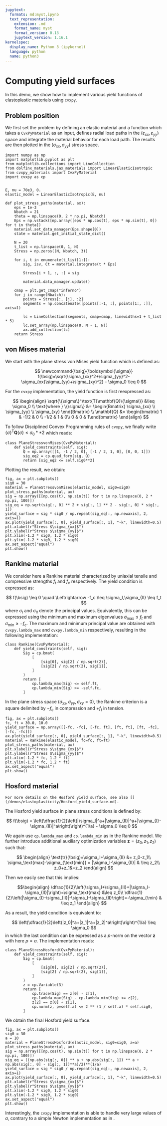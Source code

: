 ```yaml
---
jupytext:
  formats: md:myst,ipynb
  text_representation:
    extension: .md
    format_name: myst
    format_version: 0.13
    jupytext_version: 1.16.1
kernelspec:
  display_name: Python 3 (ipykernel)
  language: python
  name: python3
---
```


# Computing yield surfaces

In this demo, we show how to implement various yield functions of elastoplastic materials using `cvxpy`.

## Problem position

We first set the problem by defining an elastic material and a function which takes a `CvxPyMaterial` as an input, defines radial load paths in the $(\varepsilon_{xx},\varepsilon_{yy})$ space and integrate the material behavior for each load path. The results are then plotted in the $(\sigma_{xx},\sigma_{yy})$ stress space.

```{code-cell} ipython3
import numpy as np
import matplotlib.pyplot as plt
from matplotlib.collections import LineCollection
from dolfinx_materials.jax_materials import LinearElasticIsotropic
from cvxpy_materials import CvxPyMaterial
import cvxpy as cp


E, nu = 70e3, 0.
elastic_model = LinearElasticIsotropic(E, nu)

def plot_stress_paths(material, ax):
    eps = 1e-3
    Nbatch = 21
    theta = np.linspace(0, 2 * np.pi, Nbatch)
    Eps = np.vstack([np.array([eps * np.cos(t), eps * np.sin(t), 0]) for t in theta])
    material.set_data_manager(Eps.shape[0])
    state = material.get_initial_state_dict()

    N = 20
    t_list = np.linspace(0, 1, N)
    Stress = np.zeros((N, Nbatch, 3))

    for i, t in enumerate(t_list[1:]):
        sig, isv, Ct = material.integrate(t * Eps)

        Stress[i + 1, :, :] = sig

        material.data_manager.update()
        
    cmap = plt.get_cmap("inferno")
    for j in range(Nbatch):
        points = Stress[:, [j], :2]
        segments = np.concatenate([points[:-1, :], points[1:, :]], axis=1)

        lc = LineCollection(segments, cmap=cmap, linewidths=1 + t_list * 5)
        lc.set_array(np.linspace(0, N - 1, N))
        ax.add_collection(lc)
    return Stress
```

## von Mises material

We start with the plane stress von Mises yield function which is defined as:

$$
\newcommand{\bsig}{\boldsymbol{\sigma}}
f(\bsig)=\sqrt{\sigma_{xx}^2+\sigma_{yy}^2-\sigma_{xx}\sigma_{yy}+\sigma_{xy}^2} - \sigma_0 \leq 0
$$

For the `cvxpy` implementation, the yield function is first reexpressed as:

$$
\begin{align}
\sqrt{\{\sigma\}^\text{T}\mathbf{Q}\{\sigma\}} &\leq \sigma_0 \\
\text{where } \{\sigma\} &= \begin{Bmatrix} \sigma_{xx} \\ \sigma_{yy} \\ \sigma_{xy} \end{Bmatrix} \\
\mathbf{Q} &= \begin{bmatrix} 1 & -1/2 & 0 \\ -1/2 & 1 & 0\\ 0 & 0 & 1\end{bmatrix}
\end{align}
$$

To follow Disciplined Convex Programming rules of `cvxpy`, we finally write $\{\sigma\}^\text{T}\mathbf{Q}\{\sigma\} \leq \sigma_0**2$ which reads:

```{code-cell} ipython3
class PlaneStressvonMises(CvxPyMaterial):
    def yield_constraints(self, sig):
        Q = np.array([[1, -1 / 2, 0], [-1 / 2, 1, 0], [0, 0, 1]])
        sig_eq2 = cp.quad_form(sig, Q)
        return [sig_eq2 <= self.sig0**2]
```

Plotting the result, we obtain:

```{code-cell} ipython3
fig, ax = plt.subplots()
sig0 = 30
material = PlaneStressvonMises(elastic_model, sig0=sig0)
plot_stress_paths(material, ax)
sig = np.array([[np.cos(t), np.sin(t)] for t in np.linspace(0, 2 * np.pi, 100)])
sig_eq = np.sqrt(sig[:, 0] ** 2 + sig[:, 1] ** 2 - sig[:, 0] * sig[:, 1])
yield_surface = sig * sig0 / np.repeat(sig_eq[:, np.newaxis], 2, axis=1)
ax.plot(yield_surface[:, 0], yield_surface[:, 1], "-k", linewidth=0.5)
plt.xlabel(r"Stress $\sigma_{xx}$")
plt.ylabel(r"Stress $\sigma_{yy}$")
plt.xlim(-1.2 * sig0, 1.2 * sig0)
plt.ylim(-1.2 * sig0, 1.2 * sig0)
ax.set_aspect("equal")
plt.show()
```

## Rankine material

We consider here a Rankine material characterized by uniaxial tensile and compressive strengths $f_t$ and $f_c$ respectively. The yield condition is expressed as:

$$
f(\bsig) \leq 0 \quad \Leftrightarrow -f_c \leq \sigma_I,\sigma_{II} \leq f_t
$$
where $\sigma_I$ and $\sigma_{II}$ denote the principal values. Equivalently, this can be expressed using the minimum and maximum eigenvalues $\sigma_\text{max} \leq f_t$ and $\sigma_\text{min} \geq -f_c$. The maximum and minimum principal value are obtained with `cvxpy.lambda_max` and `cvxpy.lambda_min` respectively, resulting in the following implementation:

```{code-cell} ipython3
class Rankine(CvxPyMaterial):
    def yield_constraints(self, sig):
        Sig = cp.bmat(
            [
                [sig[0], sig[2] / np.sqrt(2)],
                [sig[2] / np.sqrt(2), sig[1]],
            ]
        )
        return [
            cp.lambda_max(Sig) <= self.ft,
            cp.lambda_min(Sig) >= -self.fc,
        ]
```

In the plane stress space $(\sigma_{xx},\sigma_{yy},\sigma_{xy}=0)$, the Rankine criterion is a square delimited by $-f_c$ in compression and $+f_t$ in tension.

```{code-cell} ipython3
fig, ax = plt.subplots()
fc, ft = 30.0, 10.0
yield_surface = np.array([[-fc, -fc], [-fc, ft], [ft, ft], [ft, -fc], [-fc, -fc]])
ax.plot(yield_surface[:, 0], yield_surface[:, 1], "-k", linewidth=0.5)
material = Rankine(elastic_model, fc=fc, ft=ft)
plot_stress_paths(material, ax)
plt.xlabel(r"Stress $\sigma_{xx}$")
plt.ylabel(r"Stress $\sigma_{yy}$")
plt.xlim(-1.2 * fc, 1.2 * ft)
plt.ylim(-1.2 * fc, 1.2 * ft)
ax.set_aspect("equal")
plt.show()
```

## Hosford material

```{seealso}
For more details on the Hosford yield surface, see also [](/demos/elastoplasticity/Hosford_yield_surface.md).
```

The Hosford yield surface in plane stress conditions is defined by:

$$
f(\bsig) = \left(\dfrac{1}{2}\left(|\sigma_I|^a+|\sigma_{II}|^a+|\sigma_{I}-\sigma_{II}|^a\right)\right)^{1/a} - \sigma_0 \leq 0
$$

We again use `cp.lambda_max` and `cp.lambda_min` as in the Rankine model. We further introduce additional auxiliary optimization variables $\boldsymbol{z}=(z_0,z_1,z_2)$ such that:

$$
\begin{align}
\text{tr}(\bsig)=\sigma_I+\sigma_{II} &= z_0-z_1\\
\sigma_\text{max}-\sigma_{\text{min}} = |\sigma_I-\sigma_{II}| & \leq z_2\\
z_0+z_1&=z_2
\end{align}
$$

Then we easily see that this implies:

$$\begin{align}
\dfrac{1}{2}\left(\sigma_I+\sigma_{II}+|\sigma_I-\sigma_{II}|\right)=\sigma_\text{max} &\leq z_0\\
\dfrac{1}{2}\left(|\sigma_{I}-\sigma_{II}|-\sigma_I-\sigma_{II}\right)=-\sigma_{\min} & \leq z_1
\end{align}
$$

As a result, the yield condition is equivalent to:

$$
\left(\dfrac{1}{2}\left(|z_0|^a+|z_1|^a+|z_2|^a\right)\right)^{1/a} \leq \sigma_0
$$
in which the last condition can be expressed as a $p$-norm on the vector $\boldsymbol{z}$ with here $p=a$. The implementation reads:

```{code-cell} ipython3
class PlaneStressHosford(CvxPyMaterial):
    def yield_constraints(self, sig):
        Sig = cp.bmat(
            [
                [sig[0], sig[2] / np.sqrt(2)],
                [sig[2] / np.sqrt(2), sig[1]],
            ]
        )
        z = cp.Variable(3)
        return [
            cp.trace(Sig) == z[0] - z[1],
            cp.lambda_max(Sig) - cp.lambda_min(Sig) <= z[2],
            z[2] == z[0] + z[1],
            cp.norm(z, p=self.a) <= 2 ** (1 / self.a) * self.sig0,
        ]
```

We obtain the final Hosford yield surface.

```{code-cell} ipython3
fig, ax = plt.subplots()
sig0 = 30
a = 10
material = PlaneStressHosford(elastic_model, sig0=sig0, a=a)
plot_stress_paths(material, ax)
sig = np.array([[np.cos(t), np.sin(t)] for t in np.linspace(0, 2 * np.pi, 100)])
sig_eq = ((np.abs(sig[:, 0]) ** a + np.abs(sig[:, 1]) ** a + np.abs(sig[:, 0] - sig[:, 1])**a)/2)**(1/a)
yield_surface = sig * sig0 / np.repeat(sig_eq[:, np.newaxis], 2, axis=1)
ax.plot(yield_surface[:, 0], yield_surface[:, 1], "-k", linewidth=0.5)
plt.xlabel(r"Stress $\sigma_{xx}$")
plt.ylabel(r"Stress $\sigma_{yy}$")
plt.xlim(-1.2 * sig0, 1.2 * sig0)
plt.ylim(-1.2 * sig0, 1.2 * sig0)
ax.set_aspect("equal")
plt.show()
```

Interestingly, the `cvxpy` implementation is able to handle very large values of $a$, contrary to a simple Newton implementation as in [](/demos/elastoplasticity/Hosford_yield_surface.md).
